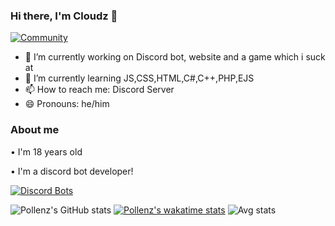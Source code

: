 ### Hi there, I'm Cloudz 👋

[![Community](https://discordapp.com/api/guilds/805908304161275984/widget.png?style=banner2)](https://discord.gg/nWPc3PYhcb)


- 🔭 I’m currently working on Discord bot, website and a game which i suck at
- 🌱 I’m currently learning JS,CSS,HTML,C#,C++,PHP,EJS
- 📫 How to reach me: Discord Server
- 😄 Pronouns: he/him


### About me
• I'm 18 years old

• I'm a discord bot developer!

[![Discord Bots](https://top.gg/api/widget/801877469107847240.svg)](https://top.gg/bot/801877469107847240)

![Pollenz's GitHub stats](https://github-readme-stats.vercel.app/api?username=Cloudz2004&count_private=true&theme=tokyonight)
[![Pollenz's wakatime stats](https://github-readme-stats.vercel.app/api/wakatime?username=Cloudz)](https://github.com/Cloudz2004/Hatsune)
![Avg stats](https://wakatime.com/share/@Cloudz/ca50f5ec-10de-4550-bb58-4a5a7830aa4f.svg)
